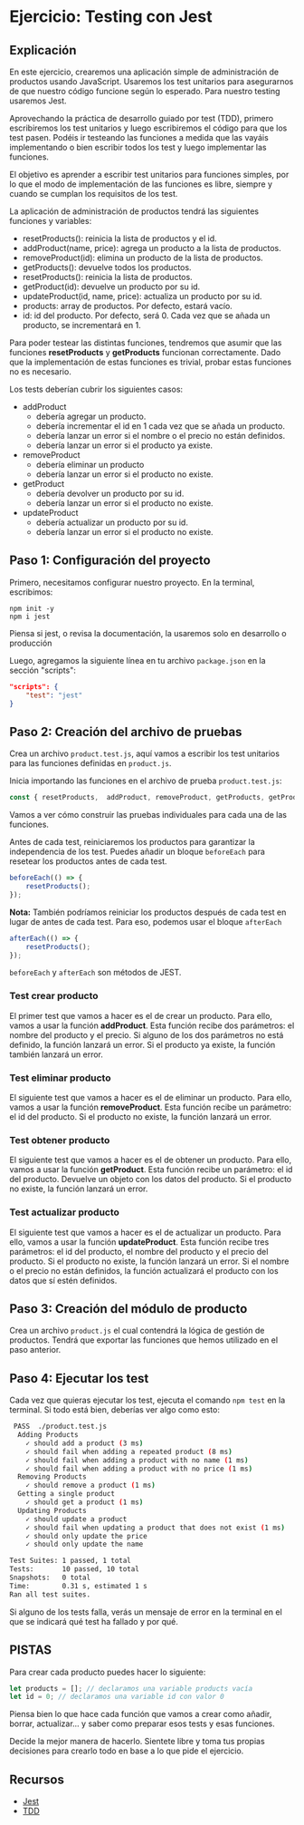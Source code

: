 # Ejercicio: Testing con Jest

## Explicación

En este ejercicio, crearemos una aplicación simple de administración de productos usando JavaScript. Usaremos los test unitarios para asegurarnos de que nuestro código funcione según lo esperado. Para nuestro testing usaremos Jest.

Aprovechando la práctica de desarrollo guiado por test (TDD), primero escribiremos los test unitarios y luego escribiremos el código para que los test pasen. Podéis ir testeando las funciones a medida que las vayáis implementando o bien escribir todos los test y luego implementar las funciones.

El objetivo es aprender a escribir test unitarios para funciones simples, por lo que el modo de implementación de las funciones es libre, siempre y cuando se cumplan los requisitos de los test.

La aplicación de administración de productos tendrá las siguientes funciones y variables:

- resetProducts(): reinicia la lista de productos y el id.
- addProduct(name, price): agrega un producto a la lista de productos.
- removeProduct(id): elimina un producto de la lista de productos.
- getProducts(): devuelve todos los productos.
- resetProducts(): reinicia la lista de productos.
- getProduct(id): devuelve un producto por su id.
- updateProduct(id, name, price): actualiza un producto por su id.
- products: array de productos. Por defecto, estará vacío.
- id: id del producto. Por defecto, será 0. Cada vez que se añada un producto, se incrementará en 1.

Para poder testear las distintas funciones, tendremos que asumir que las funciones **resetProducts** y **getProducts** funcionan correctamente. Dado que la implementación de estas funciones es trivial, probar estas funciones no es necesario.

Los tests deberían cubrir los siguientes casos:

- addProduct
  - debería agregar un producto.
  - debería incrementar el id en 1 cada vez que se añada un producto.
  - debería lanzar un error si el nombre o el precio no están definidos.
  - debería lanzar un error si el producto ya existe.
- removeProduct
  - debería eliminar un producto
  - debería lanzar un error si el producto no existe.
- getProduct
  - debería devolver un producto por su id.
  - debería lanzar un error si el producto no existe.
- updateProduct
  - debería actualizar un producto por su id.
  - debería lanzar un error si el producto no existe.

## Paso 1: Configuración del proyecto

Primero, necesitamos configurar nuestro proyecto. En la terminal, escribimos:

```
npm init -y
npm i jest
```

Piensa si jest, o revisa la documentación, la usaremos solo en desarrollo o producción

Luego, agregamos la siguiente línea en tu archivo `package.json` en la sección "scripts":

```json
"scripts": {
    "test": "jest"
}
```

## Paso 2: Creación del archivo de pruebas

Crea un archivo `product.test.js`, aquí vamos a escribir los test unitarios para las funciones definidas en `product.js`.

Inicia importando las funciones en el archivo de prueba `product.test.js`:

```javascript
const { resetProducts,  addProduct, removeProduct, getProducts, getProduct, updateProduct} = require('./product');
```

Vamos a ver cómo construir las pruebas individuales para cada una de las funciones.

Antes de cada test, reiniciaremos los productos para garantizar la independencia de los test. Puedes añadir un bloque `beforeEach` para resetear los productos antes de cada test.

```javascript
beforeEach(() => {
    resetProducts();
});
```

**Nota:** También podríamos reiniciar los productos después de cada test en lugar de antes de cada test. Para eso, podemos usar el bloque `afterEach`

```javascript
afterEach(() => {
    resetProducts();
});
```

`beforeEach` y `afterEach` son métodos de JEST.

### Test crear producto

El primer test que vamos a hacer es el de crear un producto. Para ello, vamos a usar la función **addProduct**. Esta función recibe dos parámetros: el nombre del producto y el precio. Si alguno de los dos parámetros no está definido, la función lanzará un error. Si el producto ya existe, la función también lanzará un error.

### Test eliminar producto

El siguiente test que vamos a hacer es el de eliminar un producto. Para ello, vamos a usar la función **removeProduct**. Esta función recibe un parámetro: el id del producto. Si el producto no existe, la función lanzará un error.

### Test obtener producto

El siguiente test que vamos a hacer es el de obtener un producto. Para ello, vamos a usar la función **getProduct**. Esta función recibe un parámetro: el id del producto. Devuelve un objeto con los datos del producto. Si el producto no existe, la función lanzará un error.

### Test actualizar producto

El siguiente test que vamos a hacer es el de actualizar un producto. Para ello, vamos a usar la función **updateProduct**. Esta función recibe tres parámetros: el id del producto, el nombre del producto y el precio del producto. Si el producto no existe, la función lanzará un error. Si el nombre o el precio no están definidos, la función actualizará el producto con los datos que sí estén definidos.

## Paso 3: Creación del módulo de producto

Crea un archivo `product.js` el cual contendrá la lógica de gestión de productos. Tendrá que exportar las funciones que hemos utilizado en el paso anterior.

## Paso 4: Ejecutar los test

Cada vez que quieras ejecutar los test, ejecuta el comando `npm test` en la terminal. Si todo está bien, deberías ver algo como esto:

```bash
 PASS  ./product.test.js
  Adding Products
    ✓ should add a product (3 ms)
    ✓ should fail when adding a repeated product (8 ms)
    ✓ should fail when adding a product with no name (1 ms)
    ✓ should fail when adding a product with no price (1 ms)
  Removing Products
    ✓ should remove a product (1 ms)
  Getting a single product
    ✓ should get a product (1 ms)
  Updating Products
    ✓ should update a product
    ✓ should fail when updating a product that does not exist (1 ms)
    ✓ should only update the price
    ✓ should only update the name

Test Suites: 1 passed, 1 total
Tests:       10 passed, 10 total
Snapshots:   0 total
Time:        0.31 s, estimated 1 s
Ran all test suites.
```

Si alguno de los tests falla, verás un mensaje de error en la terminal en el que se indicará qué test ha fallado y por qué.

## PISTAS
Para crear cada producto puedes hacer lo siguiente:
```Javascript 
let products = []; // declaramos una variable products vacía
let id = 0; // declaramos una variable id con valor 0
```
Piensa bien lo que hace cada función que vamos a crear como añadir, borrar, actualizar... y saber como preparar esos tests y esas funciones.

Decide la mejor manera de hacerlo. Sientete libre y toma tus propias decisiones para crearlo todo en base a lo que pide el ejercicio.

## Recursos

- [Jest](https://jestjs.io/docs/getting-started)
- [TDD](https://es.wikipedia.org/wiki/Desarrollo_guiado_por_pruebas)

